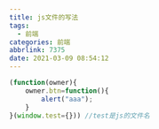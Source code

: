 ```yaml
---
title: js文件的写法
tags:
  - 前端
categories: 前端
abbrlink: 7375
date: 2021-03-09 08:54:12
---
```

```javascript
(function(owner){
	owner.btn=function(){
		alert("aaa");
	}
}(window.test={})) //test是js的文件名
```
